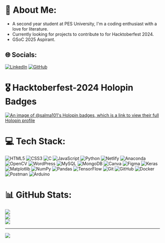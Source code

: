 
# 💫 About Me:
- A second year student at PES University, I'm a coding enthusiast with a love for literature.
- Currently looking for projects to contribute to for Hacktoberfest 2024.
- GSoC 2025 Aspirant.

## 🌐 Socials:
[![LinkedIn](https://img.shields.io/badge/LinkedIn-%230077B5.svg?logo=linkedin&logoColor=white)](https://linkedin.com/in/https://www.linkedin.com/in/salma-aslam-the-explorer/) 
[![GitHub](https://img.shields.io/badge/GitHub-black?style=flat&logo=github&logoColor=white)](https://github.com/Salma-101)

# 🎖️ Hacktoberfest-2024 Holopin Badges
[![An image of @salma101's Holopin badges, which is a link to view their full Holopin profile](https://holopin.me/salma101)](https://holopin.io/@salma101)

# 💻 Tech Stack:
![HTML5](https://img.shields.io/badge/html5-%23E34F26.svg?style=flat&logo=html5&logoColor=white) 
![CSS3](https://img.shields.io/badge/css3-%231572B6.svg?style=flat&logo=css3&logoColor=white) 
![C](https://img.shields.io/badge/c-%2300599C.svg?style=flat&logo=c&logoColor=white) 
![JavaScript](https://img.shields.io/badge/javascript-%23323330.svg?style=flat&logo=javascript&logoColor=%23F7DF1E) 
![Python](https://img.shields.io/badge/python-3670A0?style=flat&logo=python&logoColor=ffdd54) 
![Netlify](https://img.shields.io/badge/netlify-%23000000.svg?style=flat&logo=netlify&logoColor=#00C7B7) 
![Anaconda](https://img.shields.io/badge/Anaconda-%2344A833.svg?style=flat&logo=anaconda&logoColor=white) 
![OpenCV](https://img.shields.io/badge/opencv-%23white.svg?style=flat&logo=opencv&logoColor=white) 
![WordPress](https://img.shields.io/badge/WordPress-%23117AC9.svg?style=flat&logo=WordPress&logoColor=white) 
![MySQL](https://img.shields.io/badge/mysql-4479A1.svg?style=flat&logo=mysql&logoColor=white) 
![MongoDB](https://img.shields.io/badge/MongoDB-%234ea94b.svg?style=flat&logo=mongodb&logoColor=white) 
![Canva](https://img.shields.io/badge/Canva-%2300C4CC.svg?style=flat&logo=Canva&logoColor=white) 
![Figma](https://img.shields.io/badge/figma-%23F24E1E.svg?style=flat&logo=figma&logoColor=white) 
![Keras](https://img.shields.io/badge/Keras-%23D00000.svg?style=flat&logo=Keras&logoColor=white) 
![Matplotlib](https://img.shields.io/badge/Matplotlib-%23ffffff.svg?style=flat&logo=Matplotlib&logoColor=black) 
![NumPy](https://img.shields.io/badge/numpy-%23013243.svg?style=flat&logo=numpy&logoColor=white) 
![Pandas](https://img.shields.io/badge/pandas-%23150458.svg?style=flat&logo=pandas&logoColor=white) 
![TensorFlow](https://img.shields.io/badge/TensorFlow-%23FF6F00.svg?style=flat&logo=TensorFlow&logoColor=white) 
![Git](https://img.shields.io/badge/git-%23F05033.svg?style=flat&logo=git&logoColor=white) 
![GitHub](https://img.shields.io/badge/github-%23121011.svg?style=flat&logo=github&logoColor=white) 
![Docker](https://img.shields.io/badge/docker-%230db7ed.svg?style=flat&logo=docker&logoColor=white) 
![Postman](https://img.shields.io/badge/Postman-FF6C37?style=flat&logo=postman&logoColor=white) 
![Arduino](https://img.shields.io/badge/-Arduino-00979D?style=flat&logo=Arduino&logoColor=white)
<!--![SQLite](https://img.shields.io/badge/sqlite-%2307405e.svg?style=flat&logo=sqlite&logoColor=white)--> 
# 📊 GitHub Stats:
![](https://github-readme-stats.vercel.app/api?username=Salma-101&theme=maroongold&hide_border=false&include_all_commits=false&count_private=false)<br/>
![](https://github-readme-streak-stats.herokuapp.com/?user=Salma-101&theme=maroongold&hide_border=false)<br/>
![](https://github-readme-stats.vercel.app/api/top-langs/?username=Salma-101&theme=maroongold&hide_border=false&include_all_commits=false&count_private=false&layout=compact)

---
[![](https://visitcount.itsvg.in/api?id=Salma-101&icon=1&color=2)](https://visitcount.itsvg.in)

<!-- Proudly created with GPRM ( https://gprm.itsvg.in ) -->
<!--
**Salma-101/Salma-101** is a ✨ _special_ ✨ repository because its `README.md` (this file) appears on your GitHub profile.

Here are some ideas to get you started:

- 🔭 I’m currently working on ...
- 🌱 I’m currently learning ...
- 👯 I’m looking to collaborate on ...
- 🤔 I’m looking for help with ...
- 💬 Ask me about ...
- 📫 How to reach me: ...
- 😄 Pronouns: ...
- ⚡ Fun fact: ...
-->
